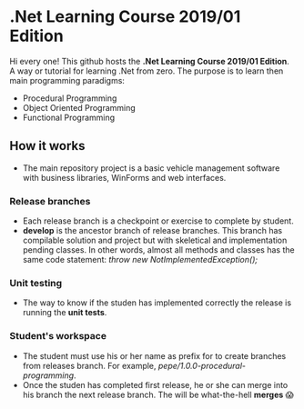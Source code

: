 # .Net Learning Course 2019/01 Edition

Hi every one!
This github hosts the **.Net Learning Course 2019/01 Edition**. A way or tutorial for learning .Net from zero.
The purpose is to learn then main programming paradigms:
- Procedural Programming
- Object Oriented Programming
- Functional Programming

## How it works
- The main repository project is a basic vehicle management software with business libraries, WinForms and web interfaces.

### Release branches
- Each release branch is a checkpoint or exercise to complete by student.
- **develop** is the ancestor branch of release branches. This branch has compilable solution and project but with skeletical and implementation pending classes. In other words, almost all methods and classes has the same code statement: *throw new NotImplementedException();*

### Unit testing
- The way to know if the studen has implemented correctly the release is running the **unit tests**.

### Student's workspace
- The student must use his or her name as prefix for to create branches from releases branch. For example, *pepe/1.0.0-procedural-programming*.
- Once the studen has completed first release, he or she can merge into his branch the next release branch. The will be what-the-hell **merges** :scream:
